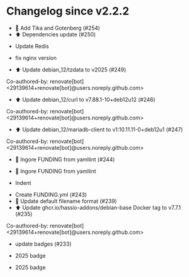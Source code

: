 # Changelog since v2.2.2
- 🎉 Add Tika and Gotenberg (#254) 
- ⬆️ Dependencies update  (#250)

* Update Redis

* fix nginx version 
- ⬆️ Update debian_12/tzdata to v2025 (#249)

Co-authored-by: renovate[bot] <29139614+renovate[bot]@users.noreply.github.com> 
- ⬆️ Update debian_12/curl to v7.88.1-10+deb12u12 (#246)

Co-authored-by: renovate[bot] <29139614+renovate[bot]@users.noreply.github.com> 
- ⬆️ Update debian_12/mariadb-client to v1:10.11.11-0+deb12u1 (#247)

Co-authored-by: renovate[bot] <29139614+renovate[bot]@users.noreply.github.com> 
- 💚 Ingore FUNDING from yamllint (#244)

* 💚 Ingore FUNDING from yamllint

* Indent 
- Create FUNDING.yml (#243) 
- 🔧 Update default filename format (#239) 
- ⬆️ Update ghcr.io/hassio-addons/debian-base Docker tag to v7.7.1 (#235)

Co-authored-by: renovate[bot] <29139614+renovate[bot]@users.noreply.github.com> 
- update badges (#233)

* 2025 badge

* 2025 badge 
